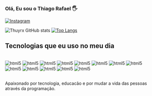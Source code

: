### Olá, Eu sou o Thiago Rafael 🖐️

[![Instagram](https://img.shields.io/badge/Instagram-E4405F?style=for-the-badge&logo=instagram&logoColor=white)](https://www.instagram.com/thuy_rx/) 

![Thuyrx GitHub stats](https://github-readme-stats.vercel.app/api?username=thuyrx&show_icons=true&theme=tokyonight)
[![Top Langs](https://github-readme-stats.vercel.app/api/top-langs/?username=thuyrx&layout=donut)](https://github.com/anuraghazra/github-readme-stats)

## Tecnologias que eu uso no meu dia

<div style="display: inline_block"><br>
   <img align="center" alt="html5" src="https://img.shields.io/badge/HTML5-E34F26?style=for-the-badge&logo=html5&logoColor=white" />
   <img align="center" alt="html5" src="https://img.shields.io/badge/CSS3-1572B6?style=for-the-badge&logo=css3&logoColor=white" />
   <img align="center" alt="html5" src="https://img.shields.io/badge/JavaScript-F7DF1E?style=for-the-badge&logo=javascript&logoColor=black" />
   <img align="center" alt="html5" src="https://img.shields.io/badge/TypeScript-007ACC?style=for-the-badge&logo=typescript&logoColor=white" />
   <img align="center" alt="html5" src="https://img.shields.io/badge/React-20232A?style=for-the-badge&logo=react&logoColor=61DAFB" />
   <img align="center" alt="html5" src="https://img.shields.io/badge/React_Native-20232A?style=for-the-badge&logo=react&logoColor=61DAFB" />
   <img align="center" alt="html5" src="https://img.shields.io/badge/Visual_Studio_Code-0078D4?style=for-the-badge&logo=visual%20studio%20code&logoColor=white" />
   <img align="center" alt="html5" src="https://img.shields.io/badge/Bootstrap-563D7C?style=for-the-badge&logo=bootstrap&logoColor=wh" />
   <img align="center" alt="html5" src="https://img.shields.io/badge/Python-14354C?style=for-the-badge&logo=python&logoColor=white" />
   <img align="center" alt="html5" src="https://img.shields.io/badge/Tailwind_CSS-38B2AC?style=for-the-badge&logo=tailwind-css&logoColor=white" />
   <img align="center" alt="html5" src="https://img.shields.io/badge/MongoDB-4EA94B?style=for-the-badge&logo=mongodb&logoColor=white" />
   <img align="center" alt="html5" src="https://img.shields.io/badge/Ionic-3880FF?style=for-the-badge&logo=ionic&logoColor=white" />
   <img align="center" alt="html5" src="https://img.shields.io/badge/Prisma-3982CE?style=for-the-badge&logo=Prisma&logoColor=white" />
 </div><br/>

Apaixonado por tecnologia, educacão e por mudar a vida das pessoas através da programação.

